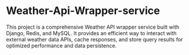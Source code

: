 # Weather-Api-Wrapper-service
This project is a comprehensive Weather API wrapper service built with Django, Redis, and MySQL. It provides an efficient way to interact with external weather data APIs, cache responses, and store query results for optimized performance and data persistence.
